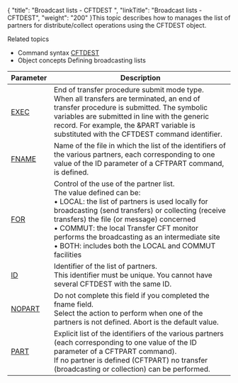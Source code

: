 {
    "title": "Broadcast lists - CFTDEST ",
    "linkTitle": "Broadcast lists &#45; CFTDEST",
    "weight": "200"
}This topic describes how to manages the list of partners for distribute/collect
operations using the CFTDEST object.

Related
topics

-   Command syntax
    [CFTDEST](../../../command_summary#CFTDEST)
-   Object concepts
    Defining
    broadcasting lists


| Parameter  | Description  |
| --- | --- |
|  <a href="../../../command_summary/parameter_intro/exec#exec_CFTDEST">EXEC</a>  |  End of transfer procedure submit mode type.<br/>When all transfers are terminated, an end of transfer procedure is submitted. The symbolic variables are submitted in line with the generic record. For example, the &amp;PART variable is substituted with the CFTDEST command identifier.  |
|  <a href="../../../command_summary/parameter_intro/fname#fname_CFTDEST">FNAME</a>  |  Name of the file in which the list of the identifiers of the various partners, each corresponding to one value of the ID parameter of a CFTPART command, is defined.  |
|  <a href="../../../command_summary/parameter_intro/for">FOR</a>  |  Control of the use of the partner list.<br/>The value defined can be:<br/> • LOCAL: the list of partners is used locally for broadcasting (send transfers) or collecting (receive transfers) the file (or message) concerned<br/> • COMMUT: the local Transfer CFT monitor performs the broadcasting as an intermediate site<br/> • BOTH: includes both the LOCAL and COMMUT facilities</li>  |
|  <a href="../../../command_summary/parameter_intro/id">ID</a>  |  Identifier of the list of partners.<br/>This identifier must be unique. You cannot have several CFTDEST with the same ID.  |
|  <a href="../../../command_summary/parameter_intro/nopart">NOPART</a>  |  Do not complete this field if you completed the fname field.<br/>Select the action to perform when one of the partners is not defined. Abort is the default value.  |
|  <a href="../../../command_summary/parameter_intro/part">PART</a>  |  Explicit list of the identifiers of the various partners (each corresponding to one value of the ID parameter of a CFTPART command).<br/>If no partner is defined (CFTPART) no transfer (broadcasting or collection) can be performed.  |

